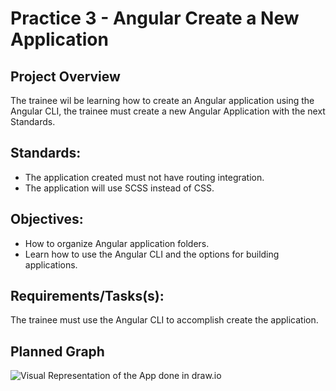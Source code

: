 # Practice 3 - Angular Create a New Application

## Project Overview

The trainee wil be learning how to create an Angular application using the Angular CLI, the trainee must create a new Angular Application with the next Standards.

## Standards:

- The application created must not have routing integration.
- The application will use SCSS instead of CSS.

## Objectives:

- How to organize Angular application folders.
- Learn how to use the Angular CLI and the options for building applications.

## Requirements/Tasks(s):

The trainee must use the Angular CLI to accomplish create the application.

## Planned Graph

![Visual Representation of the App done in draw.io](https://imgur.com/a/CDHysk4)
